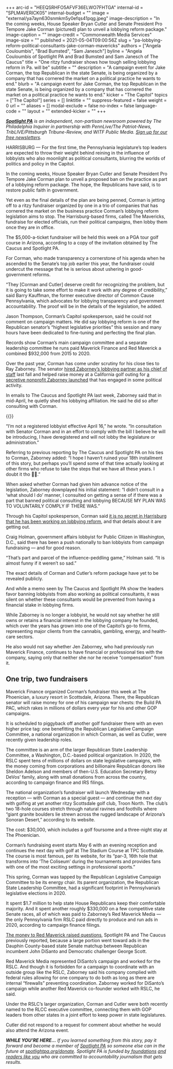 +++
arc-id = "HEEQSRHFO5AFVF36ELWO7FHTGA"
internal-id = "SPLMAVERICK05"
internal-budget = ""
image = "external/ya7ayn630snmkm5y0efqs41pqg.jpeg"
image-description = "In the coming weeks, House Speaker Bryan Cutler and Senate President Pro Tempore Jake Corman (pictured) plan to unveil a lobbying reform package."
image-caption = ""
image-credit = "Commonwealth Media Services"
image-size = ""
published = 2021-05-04T09:00:56Z
slug = "pa-lobbying-reform-political-consultants-jake-corman-mavericks"
authors = ["Angela Couloumbis", "Brad Bumsted", "Sam Janesch"]
byline = "Angela Couloumbis of Spotlight PA and Brad Bumsted and Sam Janesch of The Caucus"
title = "One ritzy fundraiser shows how tough selling lobbying reform in Pa. will be"
subtitle = ""
description = "A campaign event for Jake Corman, the top Republican in the state Senate, is being organized by a company that has cornered the market on a political practice he wants to end."
blurb = "A campaign event for Jake Corman, the top Republican in the state Senate, is being organized by a company that has cornered the market on a political practice he wants to end."
kicker = "The Capitol"
topics = ["The Capitol"]
series = []
linktitle = ""
suppress-featured = false
weight = 0
url = ""
aliases = []
modal-exclude = false
no-index = false
language-code = ""
layout = ""
extended-kicker = ""
+++

<a href="https://www.spotlightpa.org/"><i><b>Spotlight PA</b></i></a><i> is an independent, non-partisan newsroom powered by The Philadelphia Inquirer in partnership with PennLive/The Patriot-News, TribLIVE/Pittsburgh Tribune-Review, and WITF Public Media. </i><a href="https://www.spotlightpa.org/newsletters"><i>Sign up for our free newsletters</i></a><i>.</i>

HARRISBURG — For the first time, the Pennsylvania legislature’s top leaders are expected to throw their weight behind reining in the influence of lobbyists who also moonlight as political consultants, blurring the worlds of politics and policy in the Capitol.

In the coming weeks, House Speaker Bryan Cutler and Senate President Pro Tempore Jake Corman plan to unveil a proposed ban on the practice as part of a lobbying reform package. The hope, the Republicans have said, is to restore public faith in government.

Yet even as the final details of the plan are being penned, Corman is jetting off to a ritzy fundraiser organized by one in a trio of companies that has cornered the market on the business practice Corman’s lobbying reform legislation aims to stop. The Harrisburg-based firms, called The Mavericks, fundraise for elected officials, run their political campaigns, then lobby them once they are in office.

<script src="https://www.spotlightpa.org/embed.js" async></script><div data-spl-embed-version="1" data-spl-src="https://www.spotlightpa.org/embeds/newsletter/"></div>

The $5,000-a-ticket fundraiser will be held this week on a PGA tour golf course in Arizona, according to a copy of the invitation obtained by The Caucus and Spotlight PA.

For Corman, who made transparency a cornerstone of his agenda when he ascended to the Senate’s top job earlier this year, the fundraiser could undercut the message that he is serious about ushering in good-government reforms.

“They [Corman and Cutler] deserve credit for recognizing the problem, but it is going to take some effort to make it work with any degree of credibility,” said Barry Kauffman, the former executive director of Common Cause Pennsylvania, which advocates for lobbying transparency and government accountability. The proof will be in the details of the legislation, he added.

Jason Thompson, Corman’s Capitol spokesperson, said he could not comment on campaign matters. He did say lobbying reform is one of the Republican senator’s “highest legislative priorities” this session and many hours have been dedicated to fine-tuning and perfecting the final plan.

Records show Corman’s main campaign committee and a separate leadership committee he runs paid Maverick Finance and Red Maverick a combined $932,000 from 2015 to 2020.

Over the past year, Corman has come under scrutiny for his close ties to Ray Zaborney. The senator <a href="https://www.spotlightpa.org/news/2020/09/pa-senate-jake-corman-lobbyist-mavericks-chief-of-staff/">hired Zaborney’s lobbying partner as his chief of staff</a> last fall and helped raise money at a California golf outing for <a href="https://www.spotlightpa.org/news/2020/08/pa-campaign-dark-money-growth-opportunity-fund-jake-corman-gop/">a secretive nonprofit Zaborney launched</a> that has engaged in some political activity.

In emails to The Caucus and Spotlight PA last week, Zaborney said that in mid-April, he quietly shed his lobbying affiliation. He said he did so after consulting with Corman.

{{<picture src="external/0pmck4szhvxp84560vmk2qyc4c.jpeg" description="Once a relative unknown, Ray Zaborney has over the past decade become one of the go-to operatives for electing Republican candidates." caption="Once a relative unknown, Ray Zaborney has over the past decade become one of the go-to operatives for electing Republican candidates." credit="Courtesy Ray Zaborney, via LNP | LancasterOnline">}} 

“I’m not a registered lobbyist effective April 16,” he wrote. “In consultation with Senator Corman and in an effort to comply with the bill I believe he will be introducing, I have deregistered and will not lobby the legislature or administration.”

Referring to previous reporting by The Caucus and Spotlight PA on his ties to Corman, Zaborney added: “I hope I haven’t ruined your 18th installment of this story, but perhaps you’ll spend some of that time actually looking at other firms who refuse to take the steps that we have all these years. I doubt it tho 🤷‍♂️.”

When asked whether Corman had given him advance notice of the legislation, Zaborney downplayed his initial statement: “I didn’t consult in a ‘what should I do’ manner, I consulted on getting a sense of if there was a part that banned political consulting and lobbying BECAUSE MY PLAN WAS TO VOLUNTARILY COMPLY IF THERE WAS.”

Through his Capitol spokesperson, Corman said <a href="https://www.spotlightpa.org/news/2021/01/jake-corman-pennsylvania-senate-transparency-campaign-finance-track-record/">it is no secret in Harrisburg that he has been working on lobbying reform</a>, and that details about it are getting out.

Craig Holman, government affairs lobbyist for Public Citizen in Washington, D.C., said there has been a push nationally to ban lobbyists from campaign fundraising — and for good reason.

“That’s part and parcel of the influence-peddling game,” Holman said. “It is almost funny if it weren’t so sad.”

The exact details of Corman and Cutler’s reform package have yet to be revealed publicly.

And while a memo seen by The Caucus and Spotlight PA show the leaders favor banning lobbyists from also working as political consultants, it was silent on whether these consultants would be prevented from having a financial stake in lobbying firms.

While Zaborney is no longer a lobbyist, he would not say whether he still owns or retains a financial interest in the lobbying company he founded, which over the years has grown into one of the Capitol’s go-to firms, representing major clients from the cannabis, gambling, energy, and health-care sectors.

He also would not say whether Jen Zaborney, who had previously run Maverick Finance, continues to have financial or professional ties with the company, saying only that neither she nor he receive “compensation” from it.

## One trip, two fundraisers

Maverick Finance organized Corman’s fundraiser this week at The Phoenician, a luxury resort in Scottsdale, Arizona. There, the Republican senator will raise money for one of his campaign war chests: the Build PA PAC, which rakes in millions of dollars every year for his and other GOP campaigns.

It is scheduled to piggyback off another golf fundraiser there with an even higher price tag: one benefitting the Republican Legislative Campaign Committee, a national organization in which Corman, as well as Cutler, were recently given leadership roles.

The committee is an arm of the larger Republican State Leadership Committee, a Washington, D.C.-based political organization. In 2020, the RSLC spent tens of millions of dollars on state legislative campaigns, with the money coming from corporations and billionaire Republican donors like Sheldon Adelson and members of then-U.S. Education Secretary Betsy DeVos’ family, along with small donations from across the country, according to campaign finance and IRS filings.

The national organization’s fundraiser will launch Wednesday with a reception — with Corman as a special guest — and continue the next day with golfing at yet another ritzy Scottsdale golf club, Troon North. The club’s two 18-hole courses stretch through natural ravines and foothills where “giant granite boulders lie strewn across the rugged landscape of Arizona’s Sonoran Desert,” according to its website.

The cost: $30,000, which includes a golf foursome and a three-night stay at The Phoenician.

<script src="https://www.spotlightpa.org/embed.js" async></script><div data-spl-embed-version="1" data-spl-src="https://www.spotlightpa.org/embeds/donate/?teaser_text=If%20you%20learned%20something%2C%20pay%20it%20forward%20and%20become%20a%20member%20of%20Spotlight%20PA%20so%20someone%20else%20can%20in%20the%20future.%20%3Cb%3EFor%20a%20limited%20time%20only%2C%20all%20contributions%20will%20be%20matched%20dollar-for-dollar%20up%20to%20%2415%2C000.%3C%2Fb%3E"></div>


Corman’s fundraising event starts May 6 with an evening reception and continues the next day with golf at The Stadium Course at TPC Scottsdale. The course is most famous, per its website, for its “par-3, 16th hole that transforms into ‘The Coliseum’ during the tournaments and provides fans with one of the most exciting settings in professional sports.”

This spring, Corman was tapped by the Republican Legislative Campaign Committee to be its energy chair. Its parent organization, the Republican State Leadership Committee, had a significant footprint in Pennsylvania’s legislative elections in 2020.

It spent $1.7 million to help state House Republicans keep their comfortable majority. And it spent another roughly $330,000 on a few competitive state Senate races, all of which was paid to Zaborney’s Red Maverick Media — the only Pennsylvania firm RSLC paid directly to produce and run ads in 2020, according to campaign finance filings.

<a href="https://www.spotlightpa.org/news/2020/12/pennsylvania-election-2020-super-pac-john-disanto-red-maverick/">The money to Red Maverick raised questions</a>, Spotlight PA and The Caucus previously reported, because a large portion went toward ads in the Dauphin County-based state Senate matchup between Republican incumbent John DiSanto and Democratic challenger George Scott.

Red Maverick Media represented DiSanto’s campaign and worked for the RSLC. And though it is forbidden for a campaign to coordinate with an outside group like the RSLC, Zaborney said his company complied with federal rules allowing for one company to do both as long as there are internal “firewalls” preventing coordination. Zaborney worked for DiSanto’s campaign while another Red Maverick co-founder worked with RSLC, he said.

Under the RSLC’s larger organization, Corman and Cutler were both recently named to the RLCC executive committee, connecting them with GOP leaders from other states in a joint effort to keep power in state legislatures.

Cutler did not respond to a request for comment about whether he would also attend the Arizona event.

<i><b>WHILE YOU’RE HERE...</b></i><i> If you learned something from this story, pay it forward and become a member of </i><a href="https://www.spotlightpa.org/"><i>Spotlight PA</i></a><i> so someone else can in the future at </i><a href="http://spotlightpa.org/donate"><i>spotlightpa.org/donate</i></a><i>. Spotlight PA is funded by</i><a href="https://www.spotlightpa.org/support"><i> foundations</i></a><i> </i><a href="https://www.spotlightpa.org/support"><i>and readers like you</i></a><i> who are committed to accountability journalism that gets results.</i>
